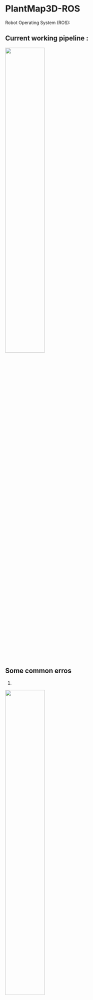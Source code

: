 # PlantMap3D-ROS

Robot Operating System (ROS):


## Current working pipeline : 

<img src="https://user-images.githubusercontent.com/71589098/219067817-b72f6703-93ee-4166-b9c9-d8205a2e3886.jpeg" width=50%% height=50% />


## Some common erros

1. 

<img src="https://user-images.githubusercontent.com/71589098/218086068-499a5122-87de-429d-a2ca-c7f20ace9aa5.png" width=50%% height=50% />

Answer : Try the following command line :

```
sudo apt-get install ros-noetic-catkin-virtualenv
```

# BioMassEstimator module
ROS wrapper will collect the output of the segmentation module for a segmentation array and a height above ground array from a height estimation module

Inputs:
- a segmentation numpy 2D array
- a height above ground 2D array (not used in version 1)

Process:
1. count pixels for each species from segmentation label input
2. apply a linear y = mx+b correlation between species pixel count and biomass (by species if necessary)

Outputs:
- a dictionary of Biomass estimates for each possible species (floats)

Roadmap:
1. Version 1 release date: 2/10/2023
2. Version 2: change biomass estimation to include height information to calculate volume per species. Then the biomass estimate would be a correlation between species volume and biomass. No release date yet.
3. Version 3: change biomass correlation method to be either more statistically sophisticated, or introduce a neural network for biomass estimation.
